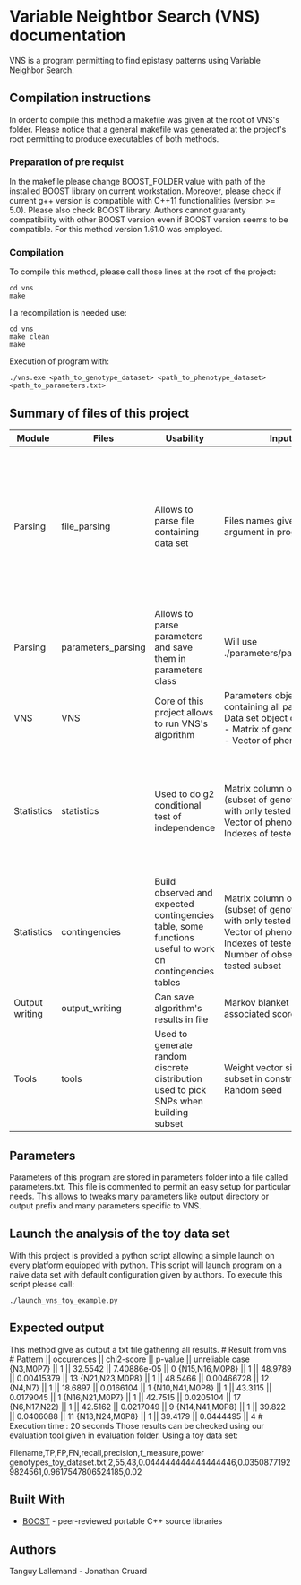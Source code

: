 # Variable Neightbor Search (VNS) documentation

VNS is a program permitting to find epistasy patterns using Variable Neighbor Search.

## Compilation instructions
In order to compile this method a makefile was given at the root of VNS's folder. Please notice that a general makefile was generated at the project's root permitting to produce executables of both methods.
### Preparation of pre requist
In the makefile please change BOOST_FOLDER value with path of the installed BOOST library on current workstation.
Moreover, please check if current g++ version is compatible with C++11 functionalities (version >= 5.0). Please also check BOOST library. Authors cannot guaranty compatibility with other BOOST version even if BOOST version seems to be compatible. For this method version 1.61.0 was employed.
### Compilation
To compile this method, please call those lines at the root of the project:

    cd vns
    make

I a recompilation is needed use:

    cd vns
    make clean
    make

Execution of program with:

    ./vns.exe <path_to_genotype_dataset> <path_to_phenotype_dataset> <path_to_parameters.txt>

## Summary of files of this project
| Module         | Files              | Usability                                                                                                  | Inputs                                                                                                                                                         | Outputs                                                                                       |
|----------------|--------------------|------------------------------------------------------------------------------------------------------------|----------------------------------------------------------------------------------------------------------------------------------------------------------------|-----------------------------------------------------------------------------------------------|
| Parsing        | file_parsing       | Allows to parse file containing data set                                                                   | Files names given as argument in program's call                                                                                                                |  One boost matrix containing all genotype data <br> One boost vector containing all phenotype data <br> boost vector with SNPs IDs |
| Parsing        | parameters_parsing | Allows to parse parameters and save them in parameters class                                               | Will use ./parameters/parameters.txt                                                                                                                           | Class object with all parameters as class variables                                           |
| VNS       | VNS           | Core of this project allows to run VNS's algorithm                                                    | Parameters object containing all parameters <br> Data set object containing: <br>  - Matrix of genotype data <br>   - Vector of phenotype data               | Final results                                                                          |
| Statistics     | statistics         | Used to do g2 conditional test of independence                                                            | Matrix column of genotype (subset of genotype matrix with only tested SNPs)<br> Vector of phenotype Indexes of tested SNPs                                         |  g2 score and associated p-value Number of cell considered as non reliable because n<5         |
| Statistics     | contingencies      |  Build observed and expected contingencies table,   some functions useful to work on contingencies tables | Matrix column of genotype (subset of genotype matrix with only tested SNPs) <br> Vector of phenotype <br>  Indexes of tested SNPs Number of observation in tested subset |  One observed contingency table <br> One expected contingency table                                |
| Output writing | output_writing     | Can save algorithm's results in file                                                                       | Markov blanket and associated score                                                                                                                            | Final result file                                                                             |
| Tools          | tools              |   Used to generate random discrete distribution used to pick   SNPs when building subset                   |  Weight vector size of subset in construction <br> Random seed                                                                                                      | Subset of SNPs for every ant                                                                  |
## Parameters
Parameters of this program are stored in parameters folder into a file called parameters.txt. This file is commented to permit an easy setup for particular needs. This allows to tweaks many parameters like output directory or output prefix and many parameters specific to VNS.
## Launch the analysis of the toy data set
With this project is provided a python script allowing a simple launch on every platform equipped with python. This script will launch program on a naive data set with default configuration given by authors.
To execute this script please call:

    ./launch_vns_toy_example.py

## Expected output
This method give as output a txt file gathering all results.
    # Result from vns
    # Pattern || occurences || chi2-score || p-value || unreliable case
    {N3,M0P7} || 1 || 32.5542 || 7.40886e-05 || 0
    {N15,N16,M0P8} || 1 || 48.9789 || 0.00415379 || 13
    {N21,N23,M0P8} || 1 || 48.5466 || 0.00466728 || 12
    {N4,N7} || 1 || 18.6897 || 0.0166104 || 1
    {N10,N41,M0P8} || 1 || 43.3115 || 0.0179045 || 1
    {N16,N21,M0P7} || 1 || 42.7515 || 0.0205104 || 17
    {N6,N17,N22} || 1 || 42.5162 || 0.0217049 || 9
    {N14,N41,M0P8} || 1 || 39.822 || 0.0406088 || 11
    {N13,N24,M0P8} || 1 || 39.4179 || 0.0444495 || 4
    # Execution time : 20 seconds
Those results can be checked using our evaluation tool given in evaluation folder.
Using a toy data set:

Filename,TP,FP,FN,recall,precision,f_measure,power
genotypes_toy_dataset.txt,2,55,43,0.044444444444444446,0.03508771929824561,0.9617547806524185,0.02

## Built With
-   [BOOST](https://www.boost.org/) - peer-reviewed portable C++ source libraries

## Authors
Tanguy Lallemand -
Jonathan Cruard
